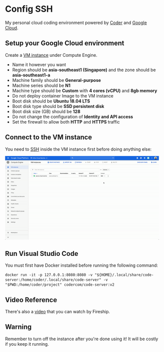 # Config SSH
My personal cloud coding environment powered by [Coder](https://github.com/cdr/code-server) and [Google Cloud](https://cloud.google.com/).

## Setup your Google Cloud environment
Create a [VM instance](https://console.cloud.google.com/compute/instancesAdd) under Compute Engine.
- Name it however you want
- Region should be __asia-southeast1 (Singapore)__ and the zone should be __asia-southeast1-a__
- Machine family should be __General-purpose__
- Machine series should be __N1__
- Machine type should be __Custom__ with __4 cores (vCPU)__ and __8gb memory__
- Do not deploy container Image to the VM instance
- Boot disk should be __Ubuntu 18.04 LTS__
- Boot disk type should be __SSD persistent disk__
- Boot disk size (GB) should be __128__
- Do not change the configuration of __Identity and API access__
- Set the firewall to allow both __HTTP__ and __HTTPS__ traffic

## Connect to the VM instance
You need to [SSH](https://cloud.google.com/compute/docs/instances/connecting-advanced#thirdpartytools) inside the VM instance first before doing anything else:

![SSH Instructions](img/ssh-instructions.gif)

## Run Visual Studio Code
You must first have Docker installed before running the following command:
```
docker run -it -p 127.0.0.1:8080:8080 -v "${HOME}/.local/share/code-server:/home/coder/.local/share/code-server" -v "$PWD:/home/coder/project" codercom/code-server:v2
```

## Video Reference
There's also a [video](https://www.youtube.com/watch?v=N5WojMutddQ) that you can watch by Fireship.

## Warning
Remember to turn off the instance after you're done using it! It will be costly if you keep it running.
